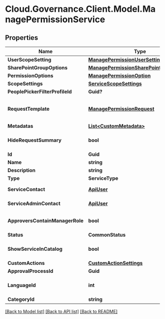 # Cloud.Governance.Client.Model.ManagePermissionService
## Properties

Name | Type | Description | Notes
------------ | ------------- | ------------- | -------------
**UserScopeSetting** | [**ManagePermissionUserSetting**](ManagePermissionUserSetting.md) |  | [optional] 
**SharePointGroupOptions** | [**ManagePermissionSharePointGroupOption**](ManagePermissionSharePointGroupOption.md) |  | [optional] 
**PermissionOptions** | [**ManagePermissionOption**](ManagePermissionOption.md) |  | [optional] 
**ScopeSettings** | [**ServiceScopeSettings**](ServiceScopeSettings.md) |  | [optional] 
**PeoplePickerFilterProfileId** | **Guid?** |  | [optional] 
**RequestTemplate** | [**ManagePermissionRequest**](ManagePermissionRequest.md) | Manage permission request model | [optional] 
**Metadatas** | [**List&lt;CustomMetadata&gt;**](CustomMetadata.md) |  | [optional] 
**HideRequestSummary** | **bool** |  | [optional] [default to false]
**Id** | **Guid** |  | [optional] 
**Name** | **string** |  | [optional] 
**Description** | **string** |  | [optional] 
**Type** | **ServiceType** |  | [optional] 
**ServiceContact** | [**ApiUser**](ApiUser.md) | ApiUser model | [optional] 
**ServiceAdminContact** | [**ApiUser**](ApiUser.md) | ApiUser model | [optional] 
**ApproversContainManagerRole** | **bool** |  | [optional] [default to false]
**Status** | **CommonStatus** |  | [optional] 
**ShowServiceInCatalog** | **bool** |  | [optional] [default to false]
**CustomActions** | [**CustomActionSettings**](CustomActionSettings.md) |  | [optional] 
**ApprovalProcessId** | **Guid** |  | [optional] 
**LanguageId** | **int** |  | [optional] [default to 0]
**CategoryId** | **string** |  | [optional] 

[[Back to Model list]](../README.md#documentation-for-models) [[Back to API list]](../README.md#documentation-for-api-endpoints) [[Back to README]](../README.md)

